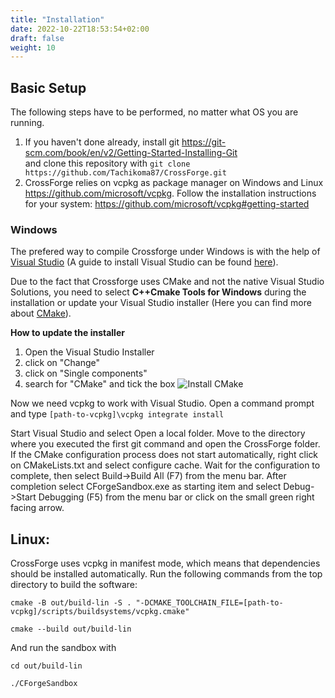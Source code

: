 ```yaml
---
title: "Installation"
date: 2022-10-22T18:53:54+02:00
draft: false
weight: 10
---
```


## Basic Setup

The following steps have to be performed, no matter what OS you are running.

1. If you haven't done already, install git https://git-scm.com/book/en/v2/Getting-Started-Installing-Git \
and clone this repository with `git clone https://github.com/Tachikoma87/CrossForge.git` 
2. CrossForge relies on vcpkg as package manager on Windows and Linux https://github.com/microsoft/vcpkg. Follow the installation instructions for your system: https://github.com/microsoft/vcpkg#getting-started

### **Windows**

The prefered way to compile Crossforge under Windows is with the help of [Visual Studio](https://visualstudio.microsoft.com/) (A guide to install Visual Studio can be found [here](https://learn.microsoft.com/en-us/visualstudio/install/)). 

Due to the fact that Crossforge uses CMake and not the native Visual Studio Solutions, you need to select **C++Cmake Tools for Windows** during the installation or update your Visual Studio installer (Here you can find more about [CMake](https://cmake.org/)).

**How to update the installer**
1. Open the Visual Studio Installer
1. click on "Change" 
1. click on "Single components"
1. search for "CMake" and tick the box
![Install CMake](/CMake_install.JPG)

Now we need vcpkg to work with Visual Studio. Open a command prompt and type `[path-to-vcpkg]\vcpkg integrate install`

Start Visual Studio and select Open a local folder. Move to the directory where you executed the first git command and open the CrossForge folder. If the CMake configuration process does not start automatically, right click on CMakeLists.txt and select configure cache. Wait for the configuration to complete, then select Build->Build All (F7) from the menu bar. After completion select CForgeSandbox.exe as starting item and select Debug->Start Debugging (F5) from the menu bar or click on the small green right facing arrow.

## **Linux**:
CrossForge uses vcpkg in manifest mode, which means that dependencies should be installed automatically. Run the following commands from the top directory to build the software:

```
cmake -B out/build-lin -S . "-DCMAKE_TOOLCHAIN_FILE=[path-to-vcpkg]/scripts/buildsystems/vcpkg.cmake" 

cmake --build out/build-lin
```

And run the sandbox with

```
cd out/build-lin

./CForgeSandbox
```
